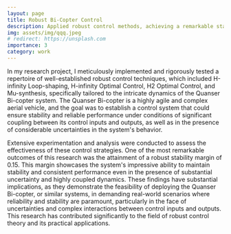 ```yaml
---
layout: page
title: Robust Bi-Copter Control
description: Applied robust control methods, achieving a remarkable stability margin on the Quanser Bi-copter system
img: assets/img/qqq.jpeg
# redirect: https://unsplash.com
importance: 3
category: work
---
```

In my research project, I meticulously implemented and rigorously tested a repertoire of well-established robust control techniques, which included H-infinity Loop-shaping, H-infinity Optimal Control, H2 Optimal Control, and Mu-synthesis, specifically tailored to the intricate dynamics of the Quanser Bi-copter system. The Quanser Bi-copter is a highly agile and complex aerial vehicle, and the goal was to establish a control system that could ensure stability and reliable performance under conditions of significant coupling between its control inputs and outputs, as well as in the presence of considerable uncertainties in the system's behavior.

Extensive experimentation and analysis were conducted to assess the effectiveness of these control strategies. One of the most remarkable outcomes of this research was the attainment of a robust stability margin of 0.15. This margin showcases the system's impressive ability to maintain stability and consistent performance even in the presence of substantial uncertainty and highly coupled dynamics. These findings have substantial implications, as they demonstrate the feasibility of deploying the Quanser Bi-copter, or similar systems, in demanding real-world scenarios where reliability and stability are paramount, particularly in the face of uncertainties and complex interactions between control inputs and outputs. This research has contributed significantly to the field of robust control theory and its practical applications.

